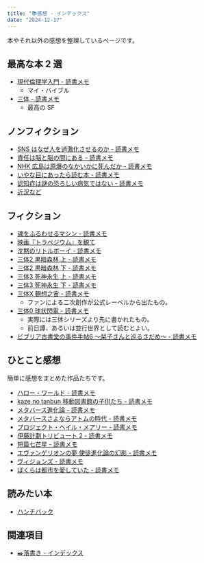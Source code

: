 ```yaml
---
title: "📚感想 - インデックス"
date: "2024-12-17"
---
```


本やそれ以外の感想を整理しているページです。

## 最高な本 2 選

- [現代倫理学入門 - 読書メモ](20241217-introduction-to-modern-ethics.md)
	- マイ・バイブル
- [三体 - 読書メモ](20241217-the-three-body-problem-1.md)
	- 最高の SF

## ノンフィクション

- [SNS はなぜ人を過激化させるのか - 読書メモ](240810-social-media-prism.md)
- [責任は脳と脳の間にある - 読書メモ](240807-whos-in-charge.md)
- [NHK 広島は原爆のなかいかに死んだか - 読書メモ](240806-book-esperanto-nuke.md)
- [いやな目にあったら読む本 - 読書メモ](20241207-a-revenge-manual-for-those-who-hate-someone.md)
- [認知症は謎の恐ろしい病気ではない - 読書メモ](20241208-dementia-is-not-a-mysterious-frightening-disease.md)
- [近況など](240325-current-status.md)

## フィクション

- [魂をふるわせるマシン - 読書メモ](20241208-soul-driver.md)
- [映画『トラペジウム』を観て](240603-trapezium.md)
- [沈黙のリトルボーイ - 読書メモ](20241217-silent-little-boy.md)
- [三体2 黒暗森林 上 - 読書メモ](20241217-the-three-body-problem-2.md)
- [三体2 黒暗森林 下 - 読書メモ](20241217-the-three-body-problem-3.md)
- [三体3 死神永生 上 - 読書メモ](20241217-the-three-body-problem-4.md)
- [三体3 死神永生 下 - 読書メモ](20241217-the-three-body-problem-5.md)
- [三体X 観想之宙 - 読書メモ](20241217-the-three-body-problem-x.md)
	- ファンによる二次創作が公式レーベルから出たもの。
- [三体0 球状閃電 - 読書メモ](20241217-the-three-body-problem-0.md)
	- 実際には三体シリーズより先に書かれたもの。
	- 前日譚、あるいは並行世界として読むとよい。
- [ビブリア古書堂の事件手帖6 〜栞子さんと巡るさだめ〜 - 読書メモ](20241217-biblia-used-bookstore-casebook-6.md)

## ひとこと感想

簡単に感想をまとめた作品たちです。

- [ハロー・ワールド - 読書メモ](20241217-hello-world.md)
- [kaze no tanbun 移動図書館の子供たち - 読書メモ](20241217-kaze-no-tanbun-children-at-the-mobile-library.md)
- [メタバース進化論 - 読書メモ](20241217-metaverse-evolution.md)
- [メタバースさよならアトムの時代 - 読書メモ](20241217-metaverse-goodbye-atom-age.md)
- [プロジェクト・ヘイル・メアリー - 読書メモ](20241217-project-hail-mary.md)
- [伊藤計劃トリビュート 2 - 読書メモ](20241217-project-itoh-tribute-2.md)
- [短篇七芒星 - 読書メモ](20241217-short-story-seven-pointed-star.md)
- [エヴァンゲリオンの夢 使徒進化論の幻影 - 読書メモ](20241217-the-dream-of-evangelion-the-illusion-of-the-evolution-of-the-engels.md)
- [ヴィジョンズ - 読書メモ](20241217-visions.md)
- [ぼくらは都市を愛していた - 読書メモ](20241217-we-loved-the-city.md)

## 読みたい本

- [ハンチバック](20241214-hunchback.md)

## 関連項目

- [✒️落書き - インデックス](20241209-scribble-index.md)